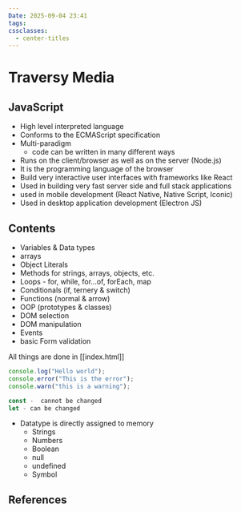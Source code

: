 ```yaml
---
Date: 2025-09-04 23:41
tags:
cssclasses:
  - center-titles
---
```

# Traversy Media
## JavaScript
- High level interpreted language
- Conforms to the ECMAScript specification
- Multi-paradigm
	- code can be written in many different ways
- Runs on the client/browser as well as on the server (Node.js)
-  It is the programming language of the browser
- Build very interactive user interfaces with frameworks like React
- Used in building very fast server side and full stack applications
- used in mobile development (React Native, Native Script, Iconic)
- Used in desktop application development (Electron JS)

## Contents
- Variables & Data types
- arrays
- Object Literals
- Methods for strings, arrays, objects, etc.
- Loops - for, while, for...of, forEach, map
- Conditionals (if, ternery & switch)
- Functions (normal & arrow)
- OOP (prototypes & classes)
- DOM selection
- DOM manipulation
- Events
- basic Form validation

All things are done in [[index.html]]

```JavaScript
console.log("Hello world");
console.error("This is the error");
console.warn("this is a warning");
```


```JavaScript
const -  cannot be changed
let - can be changed
```

- Datatype is directly assigned to memory
	- Strings
	- Numbers
	- Boolean
	- null
	- undefined
	- Symbol













## References